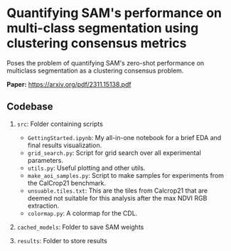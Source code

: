 # Quantifying SAM's performance on multi-class segmentation using clustering consensus metrics

Poses the problem of quantifying SAM's zero-shot performance on multiclass segmentation as a clustering consensus problem.

**Paper:** https://arxiv.org/pdf/2311.15138.pdf

## Codebase

1. `src`: Folder containing scripts

    - `GettingStarted.ipynb`: My all-in-one notebook for a brief EDA and final results visualization.
    - `grid_search.py`: Script for grid search over all experimental parameters.
    - `utils.py`: Useful plotting and other utils.
    - `make_aoi_samples.py`: Script to make samples for experiments from the CalCrop21 benchmark. 
    - `unsuable.tiles.txt`: This are the tiles from Calcrop21 that are deemed not suitable for this analysis after the max NDVI RGB extraction.
    - `colormap.py`: A colormap for the CDL.

2. `cached_models`: Folder to save SAM weights

3. `results`: Folder to store results




